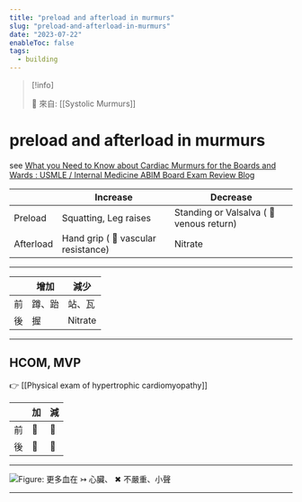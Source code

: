 ```yaml
---
title: "preload and afterload in murmurs"
slug: "preload-and-afterload-in-murmurs"
date: "2023-07-22"
enableToc: false
tags:
  - building
---
```


> [!info]
>
> 🌱 來自: [[Systolic Murmurs]]

# preload and afterload in murmurs

see [What you Need to Know about Cardiac Murmurs for the Boards and Wards : USMLE / Internal Medicine ABIM Board Exam Review Blog](https://knowmedge.com/blog/internal-medicine-board-review-cardiac-murmurs/)

|           | Increase                           | Decrease                                |
| --------- | ---------------------------------- | --------------------------------------- |
| Preload   | Squatting, Leg raises              | Standing or Valsalva (  venous return) |
| Afterload | Hand grip (  vascular resistance) | Nitrate                                 |

---

|     | 增加   | 減少    |
| --- | ------ | ------- |
| 前  | 蹲、跆 | 站、瓦  |
| 後  | 握     | Nitrate |

---

## HCOM, MVP

👉 [[Physical exam of hypertrophic cardiomyopathy]]

|     | 加  | 減  |
| --- | --- | --- |
| 前  |    |    |
| 後  |    |    |

---

![Figure: 更多血在 ↣ 心臟、 ✖ 不嚴重、小聲](https://i.imgur.com/6ARyYc9.png)

---

